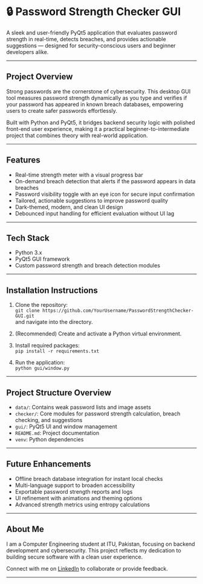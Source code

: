 # 🔒 Password Strength Checker GUI

A sleek and user-friendly PyQt5 application that evaluates password strength in real-time, detects breaches, and provides actionable suggestions — designed for security-conscious users and beginner developers alike.

---

## Project Overview

Strong passwords are the cornerstone of cybersecurity. This desktop GUI tool measures password strength dynamically as you type and verifies if your password has appeared in known breach databases, empowering users to create safer passwords effortlessly.

Built with Python and PyQt5, it bridges backend security logic with polished front-end user experience, making it a practical beginner-to-intermediate project that combines theory with real-world application.

---

## Features

- Real-time strength meter with a visual progress bar  
- On-demand breach detection that alerts if the password appears in data breaches  
- Password visibility toggle with an eye icon for secure input confirmation  
- Tailored, actionable suggestions to improve password quality  
- Dark-themed, modern, and clean UI design  
- Debounced input handling for efficient evaluation without UI lag  

---

## Tech Stack

- Python 3.x  
- PyQt5 GUI framework  
- Custom password strength and breach detection modules  

---

## Installation Instructions

1. Clone the repository:  
   `git clone https://github.com/YourUsername/PasswordStrengthChecker-GUI.git`  
   and navigate into the directory.

2. (Recommended) Create and activate a Python virtual environment.

3. Install required packages:  
   `pip install -r requirements.txt`

4. Run the application:  
   `python gui/window.py`

---

## Project Structure Overview

- `data/`: Contains weak password lists and image assets  
- `checker/`: Core modules for password strength calculation, breach checking, and suggestions  
- `gui/`: PyQt5 UI and window management  
- `README.md`: Project documentation  
- `venv`: Python dependencies  

---

## Future Enhancements

- Offline breach database integration for instant local checks  
- Multi-language support to broaden accessibility  
- Exportable password strength reports and logs  
- UI refinement with animations and theming options  
- Advanced strength metrics using entropy calculations  

---

## About Me

I am a Computer Engineering student at ITU, Pakistan, focusing on backend development and cybersecurity. This project reflects my dedication to building secure software with a clean user experience.  

Connect with me on [LinkedIn](https://www.linkedin.com/in/-arham) to collaborate or provide feedback.

---

